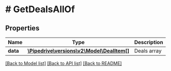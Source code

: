 # # GetDealsAllOf

## Properties

Name | Type | Description | Notes
------------ | ------------- | ------------- | -------------
**data** | [**\Pipedrive\versions\v2\Model\DealItem[]**](DealItem.md) | Deals array | [optional]

[[Back to Model list]](../README.md#documentation-for-models) [[Back to API list]](../README.md#documentation-for-api-endpoints) [[Back to README]](../README.md)
